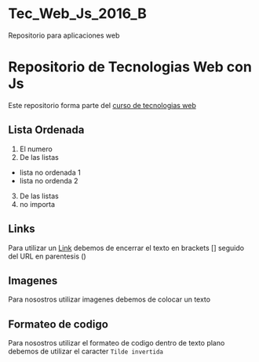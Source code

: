 # Tec_Web_Js_2016_B
Repositorio para aplicaciones web

# Repositorio de Tecnologias Web con Js
Este repositorio forma parte del [curso de tecnologias web](https://github.com/adrianeguez/Tec_Web_Js_2016_B)

## Lista Ordenada

1. El numero
2. De las listas
 * lista no ordenada 1
 * lista no ordenda 2
3. De las listas
4. no importa

## Links
Para utilizar un [Link](www.duckduckgo.com) debemos de encerrar el texto en brackets [] seguido del URL en parentesis ()

## Imagenes
Para nosostros utilizar imagenes debemos de colocar un texto 

## Formateo de codigo
Para nosostros utilizar el formateo de codigo dentro de texto plano debemos de utilizar el caracter `Tilde invertida`
